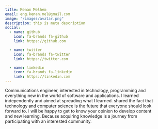 ```yaml
---
title: Kenan Melhem
email: eng.kenan.mel@gmail.com
image: "/images/avatar.png"
description: this is meta description
social:
  - name: github
    icon: fa-brands fa-github
    link: https://github.com

  - name: twitter
    icon: fa-brands fa-twitter
    link: https://twitter.com

  - name: linkedin
    icon: fa-brands fa-linkedin
    link: https://linkedin.com
---
```


Communications engineer, interested in technology, programming and everything new in the world of software and applications. I learned independently and aimed at spreading what I learned. shared the fact that technology and computer science is the future that everyone should look forward to. I will be happy to get to know your opinion to develop content and new learning. Because acquiring knowledge is a journey from participating with an interested community.
